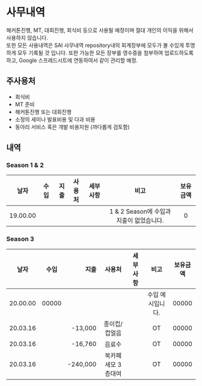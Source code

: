 # 사무내역 
해커톤진행, MT, 대회진행, 회식비 등으로 사용될 예정이며 절대 개인의 이익을 위해서 사용하지 않습니다.  
또한 모든 사용내역은 SAI 사무내역 repository내의 회계장부에 모두가 볼 수있게 투명하게 모두 기록될 것 입니다.
또한 가능한 모든 장부를 영수증을 첨부하여 업로드하도록하고, Google 스프레드시트에 연동하여서 같이 관리할 예정.

## 주사용처
- 회식비
- MT 준비
- 해커톤진행 또는 대회진행
- 소정의 세미나 발표비용 및 다과 비용
- 동아리 서비스 혹은 개발 비용지원 (까다롭게 검토함)

## 내역
### Season 1 & 2
|날자|수입|지출|사용처|세부사항|비고|보유금액|
|:----:|:----:|----:|:----:|:----:|:----:|:----:|
|19.00.00|||||1 & 2 Season에 수입과 지출이 없었습니다.|0|

### Season 3
|날자|수입|지출|사용처|세부사항|비고|보유금액|
|:----:|:----:|----:|:----:|:----:|:----:|:----:|
|20.00.00|00000||||수입 예시입니다.|00000|
|20.03.16||-13,000|종이컵/컵얼음||OT|00000|
|20.03.16||-16,760|음료수||OT|00000|
|20.03.16||-240,000|북카페세모 3층대여||OT|00000|
